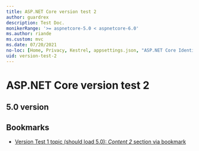 ```yaml
---
title: ASP.NET Core version test 2
author: guardrex
description: Test Doc.
monikerRange: '>= aspnetcore-5.0 < aspnetcore-6.0'
ms.author: riande
ms.custom: mvc
ms.date: 07/20/2021
no-loc: [Home, Privacy, Kestrel, appsettings.json, "ASP.NET Core Identity", cookie, Cookie, Blazor, "Blazor Server", "Blazor WebAssembly", "Identity", "Let's Encrypt", Razor, SignalR, Development, Staging, Production]
uid: version-test-2
---
```

# ASP.NET Core version test 2

## 5.0 version

## Bookmarks

* [Version Test 1 topic (should load 5.0): *Content 2* section via bookmark](xref:version-test-2#content-2)
